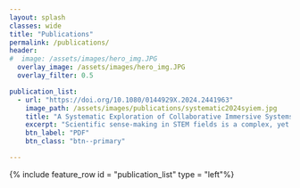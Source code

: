 ```yaml
---
layout: splash
classes: wide
title: "Publications"
permalink: /publications/
header:
#  image: /assets/images/hero_img.JPG
  overlay_image: /assets/images/hero_img.JPG
  overlay_filter: 0.5

publication_list:
  - url: "https://doi.org/10.1080/0144929X.2024.2441963"
    image_path: /assets/images/publications/systematic2024syiem.jpg
    title: "A Systematic Exploration of Collaborative Immersive Systems for Sense-making in STEM"
    excerpt: "Scientific sense-making in STEM fields is a complex, yet essential activity, that greatly benefits from collaborations. However, challenges associated with collaboration, such as the geographic separation of experts, access to specialised equipment, and meaningful data representation, often hinder this process. Solutions to collaborative challenges have been extensively explored in CSCW and HCI literature. Among such solutions, immersive systems offer novel data visualisations, interactions, and representations that can support collaborative sense-making in STEM fields. Recognising the increasing interest from HCI researchers on the intersection of collaboration and immersive systems, we conduct a systematic review to answer pertinent questions regarding the research landscape, the design and implementation of collaborative immersive systems for STEM sense-making. We find that current research leans towards synchronous collaborations, AR technology, and sense-making for learning in science domains. We further discuss prevalent trends and considerations observed in our findings, to inform future research directions."
    btn_label: "PDF"
    btn_class: "btn--primary"

---
```


{% include feature_row id = "publication_list" type = "left"%}
